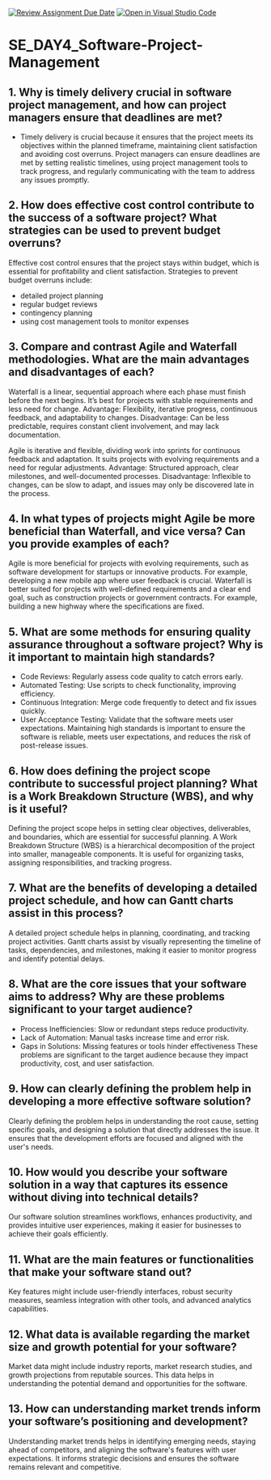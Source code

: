 [![Review Assignment Due Date](https://classroom.github.com/assets/deadline-readme-button-22041afd0340ce965d47ae6ef1cefeee28c7c493a6346c4f15d667ab976d596c.svg)](https://classroom.github.com/a/9pw6JKcu)
[![Open in Visual Studio Code](https://classroom.github.com/assets/open-in-vscode-2e0aaae1b6195c2367325f4f02e2d04e9abb55f0b24a779b69b11b9e10269abc.svg)](https://classroom.github.com/online_ide?assignment_repo_id=17006148&assignment_repo_type=AssignmentRepo)
# SE_DAY4_Software-Project-Management
## 1. Why is timely delivery crucial in software project management, and how can project managers ensure that deadlines are met?
- Timely delivery is crucial because it ensures that the project meets its objectives within the planned timeframe, 
maintaining client satisfaction and avoiding cost overruns.   Project managers can ensure deadlines are met by setting realistic timelines,
using project management tools to track progress, and regularly communicating with the team to address any issues promptly.

## 2. How does effective cost control contribute to the success of a software project? What strategies can be used to prevent budget overruns?
 Effective cost control ensures that the project stays within budget, which is essential for profitability and client satisfaction. 
Strategies to prevent budget overruns include:
  - detailed project planning
  - regular budget reviews
  - contingency planning
  - using cost management tools to monitor expenses 

## 3. Compare and contrast Agile and Waterfall methodologies. What are the main advantages and disadvantages of each?
Waterfall is a linear, sequential approach where each phase must finish before the next begins. It’s best for projects with
stable requirements and less need for change.
  Advantage: Flexibility, iterative progress, continuous feedback, and adaptability to changes.
  Disadvantage: Can be less predictable, requires constant client involvement, and may lack documentation.

Agile is iterative and flexible, dividing work into sprints for continuous feedback and adaptation. It suits projects with
evolving requirements and a need for regular adjustments.
  Advantage: Structured approach, clear milestones, and well-documented processes.
  Disadvantage: Inflexible to changes, can be slow to adapt, and issues may only be discovered late in the process.
  
## 4. In what types of projects might Agile be more beneficial than Waterfall, and vice versa? Can you provide examples of each?
Agile is more beneficial for projects with evolving requirements, such as software development for startups or innovative
products. For example, developing a new mobile app where user feedback is crucial.
Waterfall is better suited for projects with well-defined requirements and a clear end goal, such as construction projects
or government contracts. For example, building a new highway where the specifications are fixed.

## 5. What are some methods for ensuring quality assurance throughout a software project? Why is it important to maintain high standards?
- Code Reviews: Regularly assess code quality to catch errors early.
- Automated Testing: Use scripts to check functionality, improving efficiency.
- Continuous Integration: Merge code frequently to detect and fix issues quickly.
- User Acceptance Testing: Validate that the software meets user expectations.
Maintaining high standards is important to ensure the software is reliable, meets user expectations,
and reduces the risk of post-release issues.

        
## 6. How does defining the project scope contribute to successful project planning? What is a Work Breakdown Structure (WBS), and why is it useful?
Defining the project scope helps in setting clear objectives, deliverables, and boundaries, which are essential for successful planning.
A Work Breakdown Structure (WBS) is a hierarchical decomposition of the project into smaller, manageable components. It is useful for organizing tasks,
assigning responsibilities, and tracking progress.
        
## 7. What are the benefits of developing a detailed project schedule, and how can Gantt charts assist in this process?
A detailed project schedule helps in planning, coordinating, and tracking project activities. Gantt charts assist by visually
representing the timeline of tasks, dependencies, and milestones, making it easier to monitor progress and identify potential delays.
        
## 8. What are the core issues that your software aims to address? Why are these problems significant to your target audience?
- Process Inefficiencies: Slow or redundant steps reduce productivity.
- Lack of Automation: Manual tasks increase time and error risk.
- Gaps in Solutions: Missing features or tools hinder effectiveness
These problems are significant to the target audience because they impact productivity, cost, and user satisfaction.
        
## 9. How can clearly defining the problem help in developing a more effective software solution?
Clearly defining the problem helps in understanding the root cause, setting specific goals, and designing a solution that
directly addresses the issue. It ensures that the development efforts are focused and aligned with the user's needs.
        
## 10. How would you describe your software solution in a way that captures its essence without diving into technical details?
Our software solution streamlines workflows, enhances productivity, and provides intuitive user experiences, making it
easier for businesses to achieve their goals efficiently.

## 11. What are the main features or functionalities that make your software stand out?
Key features might include user-friendly interfaces, robust security measures, seamless integration with other tools,
and advanced analytics capabilities.
        
## 12. What data is available regarding the market size and growth potential for your software?
Market data might include industry reports, market research studies, and growth projections from reputable sources. This
data helps in understanding the potential demand and opportunities for the software.

## 13. How can understanding market trends inform your software’s positioning and development?
Understanding market trends helps in identifying emerging needs, staying ahead of competitors, and aligning the software's
features with user expectations. It informs strategic decisions and ensures the software remains relevant and competitive.
